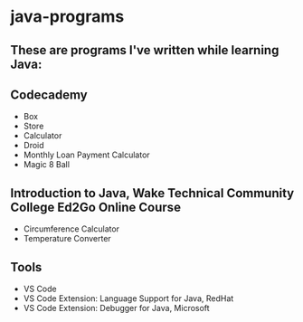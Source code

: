# java-programs
## These are programs I've written while learning Java:

## Codecademy 
* Box
* Store
* Calculator
* Droid
* Monthly Loan Payment Calculator
* Magic 8 Ball

## Introduction to Java, Wake Technical Community College Ed2Go Online Course
* Circumference Calculator
* Temperature Converter

## Tools
* VS Code
* VS Code Extension: Language Support for Java, RedHat
* VS Code Extension: Debugger for Java, Microsoft
